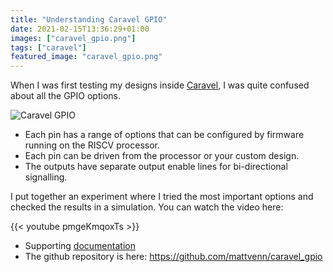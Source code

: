 ```yaml
---
title: "Understanding Caravel GPIO"
date: 2021-02-15T13:36:29+01:00
images: ["caravel_gpio.png"]
tags: ["caravel"]
featured_image: "caravel_gpio.png"
---
```


When I was first testing my designs inside [Caravel](/terminology/shuttle#caravel), I was quite confused about all the GPIO options.

![Caravel GPIO](/caravel_gpio.png)

* Each pin has a range of options that can be configured by firmware running on the RISCV processor.
* Each pin can be driven from the processor or your custom design.
* The outputs have separate output enable lines for bi-directional signalling.

I put together an experiment where I tried the most important options and checked the results in a simulation. You can watch the video here:

{{< youtube pmgeKmqoxTs >}}

* Supporting [documentation](https://docs.google.com/document/d/1l8JvyWgmqLUiq--4obh6iiVnrIt9EOC_Huj9r8eRLk4)
* The github repository is here: https://github.com/mattvenn/caravel_gpio
